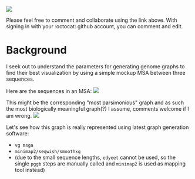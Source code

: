 <a href=https://hackmd.io/pYZUtHijSReXyjdEVDQyWQ><img src=https://hackmd.io/pYZUtHijSReXyjdEVDQyWQ/badge></a>

Please feel free to comment and collaborate using the link above. With signing in with your :octocat: github account, you can comment and edit.

# Background

I seek out to understand the parameters for generating genome graphs to find their best  visualization by using a simple mockup MSA between three sequences.

Here are the sequences in an MSA:
![](https://i.imgur.com/D7Upylm.png)

This might be the corresponding "most parsimonious" graph and as such the most biologically meaningful graph(?) I assume, comments welcome if I am wrong.
![](https://i.imgur.com/EOD3XII.png)

Let's see how this graph is really represented using latest graph generation software: 
- `vg msga`
- `minimap2/seqwish/smoothxg`
- (due to the small sequence lengths, `edyeet` cannot be used, so the single `pggb` steps are manually called and `minimap2` is used as mapping tool instead)
